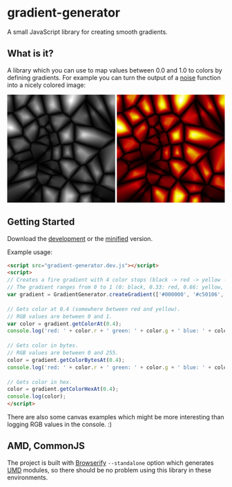 # gradient-generator

A small JavaScript library for creating smooth gradients.

## What is it?
A library which you can use to map values between 0.0 and 1.0 to colors by defining gradients. For example you can turn the output of a [noise](https://github.com/zsoltc/worley-noise) function into a nicely colored image:

![alt tag](img/noise-gray.png) ![alt tag](img/noise-color.png)

## Getting Started
Download the [development][max] or the [minified][min] version.

[max]: https://raw.githubusercontent.com/zsoltc/gradient-generator/master/bin/gradient-generator.dev.js
[min]: https://raw.githubusercontent.com/zsoltc/gradient-generator/master/bin/gradient-generator.min.js

Example usage:

```html
<script src="gradient-generator.dev.js"></script>
<script>
// Creates a fire gradient with 4 color stops (black -> red -> yellow -> white).
// The gradient ranges from 0 to 1 (0: black, 0.33: red, 0.66: yellow, 1: white).
var gradient = GradientGenerator.createGradient(['#000000', '#c50106', '#f5f100', '#ffffff']);

// Gets color at 0.4 (somewhere between red and yellow).
// RGB values are between 0 and 1.
var color = gradient.getColorAt(0.4);
console.log('red: ' + color.r + ' green: ' + color.g + ' blue: ' + color.b);

// Gets color in bytes.
// RGB values are between 0 and 255.
color = gradient.getColorBytesAt(0.4);
console.log('red: ' + color.r + ' green: ' + color.g + ' blue: ' + color.b);

// Gets color in hex.
color = gradient.getColorHexAt(0.4);
console.log(color);
</script>
```
There are also some canvas examples which might be more interesting than logging RGB values in the console. :)

## AMD, CommonJS
The project is built with [Browserify](http://browserify.org) `--standalone` option which generates [UMD](http://davidbcalhoun.com/2014/what-is-amd-commonjs-and-umd/) modules, so there should be no problem using this library in these environments.
